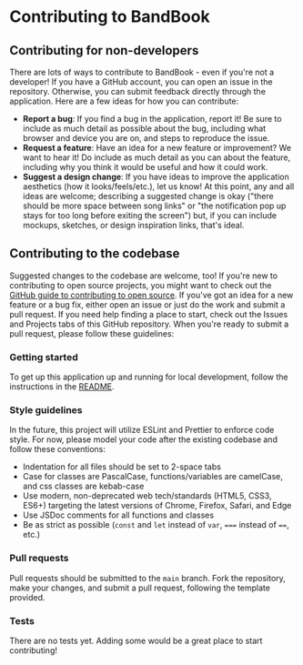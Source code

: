 # Contributing to BandBook

## Contributing for non-developers

There are lots of ways to contribute to BandBook - even if you're not a developer! If you have a GitHub account, you can open an issue in the repository. Otherwise, you can submit feedback directly through the application. Here are a few ideas for how you can contribute:

- **Report a bug**: If you find a bug in the application, report it! Be sure to include as much detail as possible about the bug, including what browser and device you are on, and steps to reproduce the issue.
- **Request a feature**: Have an idea for a new feature or improvement? We want to hear it! Do include as much detail as you can about the feature, including why you think it would be useful and how it could work.
- **Suggest a design change**: If you have ideas to improve the application aesthetics (how it looks/feels/etc.), let us know! At this point, any and all ideas are welcome; describing a suggested change is okay ("there should be more space between song links" or "the notification pop up stays for too long before exiting the screen") but, if you can include mockups, sketches, or design inspiration links, that's ideal.


## Contributing to the codebase

Suggested changes to the codebase are welcome, too! If you're new to contributing to open source projects, you might want to check out the [GitHub guide to contributing to open source](https://opensource.guide/how-to-contribute/). If you've got an idea for a new feature or a bug fix, either open an issue or just do the work and submit a pull request. If you need help finding a place to start, check out the Issues and Projects tabs of this GitHub repository. When you're ready to submit a pull request, please follow these guidelines:

### Getting started

To get up this application up and running for local development, follow the instructions in the [README](README.md).

### Style guidelines

In the future, this project will utilize ESLint and Prettier to enforce code style. For now, please model your code after the existing codebase and follow these conventions:

- Indentation for all files should be set to 2-space tabs
- Case for classes are PascalCase, functions/variables are camelCase, and css classes are kebab-case
- Use modern, non-deprecated web tech/standards (HTML5, CSS3, ES6+) targeting the latest versions of Chrome, Firefox, Safari, and Edge
- Use JSDoc comments for all functions and classes
- Be as strict as possible (`const` and `let` instead of `var`, `===` instead of `==`, etc.)

### Pull requests

Pull requests should be submitted to the `main` branch. Fork the repository, make your changes, and submit a pull request, following the template provided.

### Tests

There are no tests yet. Adding some would be a great place to start contributing!
